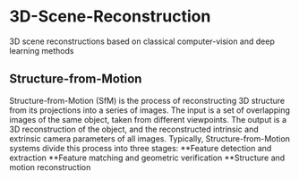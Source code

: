 # 3D-Scene-Reconstruction
3D scene reconstructions based on classical computer-vision and deep learning methods
## Structure-from-Motion
Structure-from-Motion (SfM) is the process of reconstructing 3D structure from its projections into a series of images. The input is a set of overlapping images of the same object, taken from different viewpoints. The output is a 3D reconstruction of the object, and the reconstructed intrinsic and extrinsic camera parameters of all images. Typically, Structure-from-Motion systems divide this process into three stages:
**Feature detection and extraction
**Feature matching and geometric verification
**Structure and motion reconstruction

